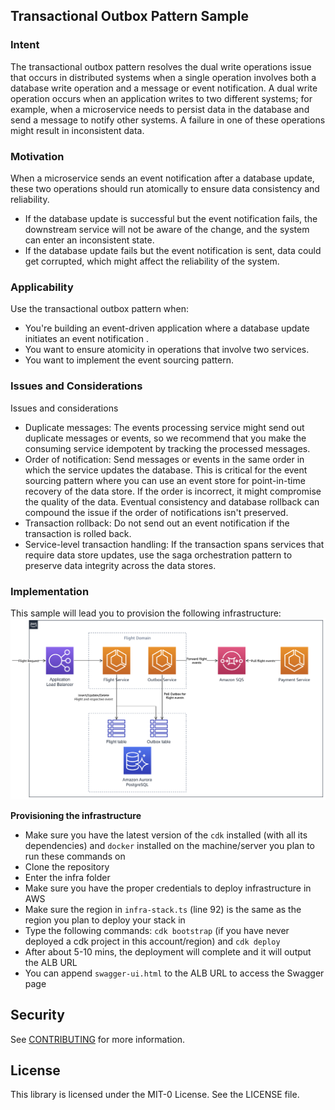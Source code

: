 ## Transactional Outbox Pattern Sample

### Intent

The transactional outbox pattern resolves the dual write operations issue that occurs in distributed systems when a single operation involves both a database write operation and a message or event notification. A dual write operation occurs when an application writes to two different systems; for example, when a microservice needs to persist data in the database and send a message to notify other systems. A failure in one of these operations might result in inconsistent data.

### Motivation

When a microservice sends an event notification after a database update, these two operations should run atomically to ensure data consistency and reliability.
- If the database update is successful but the event notification fails, the downstream service will not be aware of the change, and the system can enter an inconsistent state.
- If the database update fails but the event notification is sent, data could get corrupted, which might affect the reliability of the system.

### Applicability

Use the transactional outbox pattern when:
- You're building an event-driven application where a database update initiates an event notification .
- You want to ensure atomicity in operations that involve two services.
- You want to implement the event sourcing pattern.

### Issues and Considerations

Issues and considerations
- Duplicate messages: The events processing service might send out duplicate messages or events, so we recommend that you make the consuming service idempotent by tracking the processed messages.
- Order of notification: Send messages or events in the same order in which the service updates the database. This is critical for the event sourcing pattern where you can use an event store for point-in-time recovery of the data store. If the order is incorrect, it might compromise the quality of the data. Eventual consistency and database rollback can compound the issue if the order of notifications isn't preserved.
- Transaction rollback: Do not send out an event notification if the transaction is rolled back.
- Service-level transaction handling: If the transaction spans services that require data store updates, use the saga orchestration pattern to preserve data integrity across the data stores.

### Implementation

This sample will lead you to provision the following infrastructure:
![Infra](outbox-sample-infra.png)

**Provisioning the infrastructure**

- Make sure you have the latest version of the `cdk` installed (with all its dependencies) and `docker` installed on the machine/server you plan to run these commands on
- Clone the repository
- Enter the infra folder
- Make sure you have the proper credentials to deploy infrastructure in AWS
- Make sure the region in `infra-stack.ts` (line 92) is the same as the region you plan to deploy your stack in
- Type the following commands: `cdk bootstrap` (if you have never deployed a cdk project in this account/region) and `cdk deploy`
- After about 5-10 mins, the deployment will complete and it will output the ALB URL
- You can append `swagger-ui.html` to the ALB URL to access the Swagger page

## Security

See [CONTRIBUTING](CONTRIBUTING.md#security-issue-notifications) for more information.

## License

This library is licensed under the MIT-0 License. See the LICENSE file.